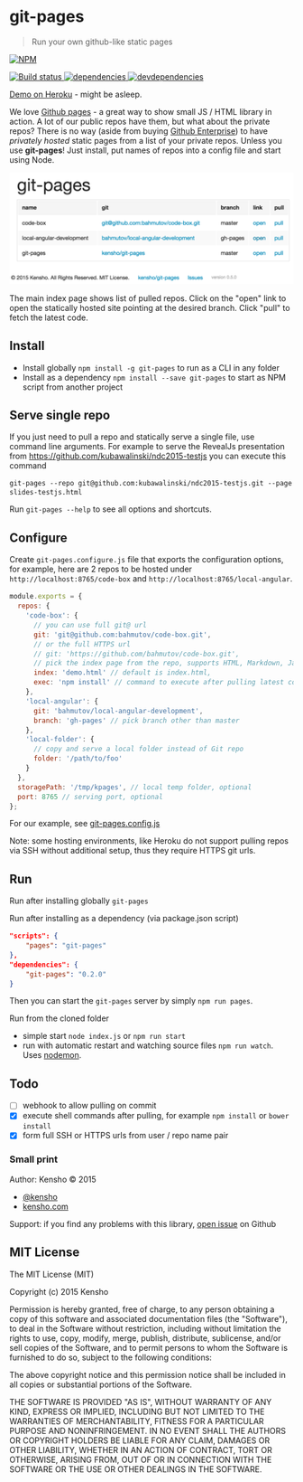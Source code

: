 # git-pages

> Run your own github-like static pages

[![NPM][git-pages-icon] ][git-pages-url]

[![Build status][git-pages-ci-image] ][git-pages-ci-url]
[![dependencies][git-pages-dependencies-image] ][git-pages-dependencies-url]
[![devdependencies][git-pages-devdependencies-image] ][git-pages-devdependencies-url]

[git-pages-icon]: https://nodei.co/npm/git-pages.png?downloads=true
[git-pages-url]: https://npmjs.org/package/git-pages
[git-pages-ci-image]: https://travis-ci.org/kensho/git-pages.png?branch=master
[git-pages-ci-url]: https://travis-ci.org/kensho/git-pages
[git-pages-dependencies-image]: https://david-dm.org/kensho/git-pages.png
[git-pages-dependencies-url]: https://david-dm.org/kensho/git-pages
[git-pages-devdependencies-image]: https://david-dm.org/kensho/git-pages/dev-status.png
[git-pages-devdependencies-url]: https://david-dm.org/kensho/git-pages#info=devDependencies

[Demo on Heroku](http://git-pages.herokuapp.com/) - might be asleep.

We love [Github pages](https://pages.github.com/) - a great way to show small JS / HTML library in action.
A lot of our public repos have them, but what about the private repos? There is no way (aside from 
buying [Github Enterprise](https://enterprise.github.com/features)) to have *privately hosted* static
pages from a list of your private repos. Unless you use **git-pages**! Just install, put names of
repos into a config file and start using Node.

![git-pages screenshot](images/screenshot.png)

The main index page shows list of pulled repos. Click on the "open" link to open the statically hosted
site pointing at the desired branch. Click "pull" to fetch the latest code.

## Install

* Install globally `npm install -g git-pages` to run as a CLI in any folder
* Install as a dependency `npm install --save git-pages` to start as NPM script from another project

## Serve single repo

If you just need to pull a repo and statically serve a single file, use command line arguments.
For example to serve the RevealJs presentation from https://github.com/kubawalinski/ndc2015-testjs
you can execute this command

    git-pages --repo git@github.com:kubawalinski/ndc2015-testjs.git --page slides-testjs.html

Run `git-pages --help` to see all options and shortcuts.

## Configure

Create `git-pages.configure.js` file that exports the configuration options, for example,
here are 2 repos to be hosted under `http://localhost:8765/code-box` and
`http://localhost:8765/local-angular`.

```js
module.exports = {
  repos: {
    'code-box': {
      // you can use full git@ url
      git: 'git@github.com:bahmutov/code-box.git',
      // or the full HTTPS url
      // git: 'https://github.com/bahmutov/code-box.git',
      // pick the index page from the repo, supports HTML, Markdown, Jade
      index: 'demo.html' // default is index.html,
      exec: 'npm install' // command to execute after pulling latest code, optional
    },
    'local-angular': {
      git: 'bahmutov/local-angular-development',
      branch: 'gh-pages' // pick branch other than master
    },
    'local-folder': {
      // copy and serve a local folder instead of Git repo
      folder: '/path/to/foo'
    }
  },
  storagePath: '/tmp/kpages', // local temp folder, optional
  port: 8765 // serving port, optional
};
```

For our example, see [git-pages.config.js](git-pages.config.js)

Note: some hosting environments, like Heroku do not support pulling repos via SSH without additional setup, 
thus they require HTTPS git urls.

## Run

Run after installing globally `git-pages`

Run after installing as a dependency (via package.json script)

```json
"scripts": {
    "pages": "git-pages"
},
"dependencies": {
    "git-pages": "0.2.0"
}
```

Then you can start the `git-pages` server by simply `npm run pages`.

Run from the cloned folder

* simple start `node index.js` or `npm run start`
* run with automatic restart and watching source files `npm run watch`. 
Uses [nodemon](http://nodemon.io/).

## Todo

* [ ] webhook to allow pulling on commit
* [x] execute shell commands after pulling, for example `npm install` or `bower install`
* [x] form full SSH or HTTPS urls from user / repo name pair

### Small print

Author: Kensho &copy; 2015

* [@kensho](https://twitter.com/kensho)
* [kensho.com](http://kensho.com)

Support: if you find any problems with this library,
[open issue](https://github.com/kensho/git-pages/issues) on Github

## MIT License

The MIT License (MIT)

Copyright (c) 2015 Kensho

Permission is hereby granted, free of charge, to any person obtaining a copy of
this software and associated documentation files (the "Software"), to deal in
the Software without restriction, including without limitation the rights to
use, copy, modify, merge, publish, distribute, sublicense, and/or sell copies of
the Software, and to permit persons to whom the Software is furnished to do so,
subject to the following conditions:

The above copyright notice and this permission notice shall be included in all
copies or substantial portions of the Software.

THE SOFTWARE IS PROVIDED "AS IS", WITHOUT WARRANTY OF ANY KIND, EXPRESS OR
IMPLIED, INCLUDING BUT NOT LIMITED TO THE WARRANTIES OF MERCHANTABILITY, FITNESS
FOR A PARTICULAR PURPOSE AND NONINFRINGEMENT. IN NO EVENT SHALL THE AUTHORS OR
COPYRIGHT HOLDERS BE LIABLE FOR ANY CLAIM, DAMAGES OR OTHER LIABILITY, WHETHER
IN AN ACTION OF CONTRACT, TORT OR OTHERWISE, ARISING FROM, OUT OF OR IN
CONNECTION WITH THE SOFTWARE OR THE USE OR OTHER DEALINGS IN THE SOFTWARE.
